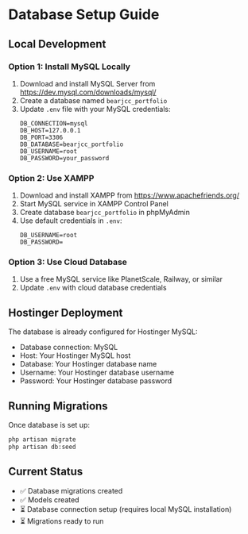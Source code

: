 # Database Setup Guide

## Local Development

### Option 1: Install MySQL Locally
1. Download and install MySQL Server from https://dev.mysql.com/downloads/mysql/
2. Create a database named `bearjcc_portfolio`
3. Update `.env` file with your MySQL credentials:
   ```
   DB_CONNECTION=mysql
   DB_HOST=127.0.0.1
   DB_PORT=3306
   DB_DATABASE=bearjcc_portfolio
   DB_USERNAME=root
   DB_PASSWORD=your_password
   ```

### Option 2: Use XAMPP
1. Download and install XAMPP from https://www.apachefriends.org/
2. Start MySQL service in XAMPP Control Panel
3. Create database `bearjcc_portfolio` in phpMyAdmin
4. Use default credentials in `.env`:
   ```
   DB_USERNAME=root
   DB_PASSWORD=
   ```

### Option 3: Use Cloud Database
1. Use a free MySQL service like PlanetScale, Railway, or similar
2. Update `.env` with cloud database credentials

## Hostinger Deployment
The database is already configured for Hostinger MySQL:
- Database connection: MySQL
- Host: Your Hostinger MySQL host
- Database: Your Hostinger database name
- Username: Your Hostinger database username
- Password: Your Hostinger database password

## Running Migrations
Once database is set up:
```bash
php artisan migrate
php artisan db:seed
```

## Current Status
- ✅ Database migrations created
- ✅ Models created
- ⏳ Database connection setup (requires local MySQL installation)
- ⏳ Migrations ready to run

